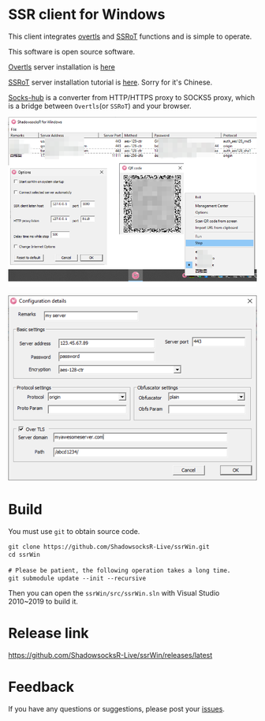 # SSR client for Windows

This client integrates [overtls](https://github.com/ShadowsocksR-Live/overtls) and [SSRoT](https://github.com/ShadowsocksR-Live/shadowsocksr-native/wiki) functions and is simple to operate.

This software is open source software.

[Overtls](https://github.com/ShadowsocksR-Live/overtls) server installation is [here](https://github.com/ShadowsocksR-Live/overtls#server-side-one-click-installation-script)

[SSRoT](https://github.com/ShadowsocksR-Live/shadowsocksr-native/wiki) server installation tutorial is [here](https://github.com/ShadowsocksR-Live/shadowsocksr-native/wiki/%E5%85%A8%E8%87%AA%E5%8A%A8%E5%AE%89%E8%A3%85-SSRoT-%E6%9C%8D%E5%8A%A1%E5%99%A8). Sorry for it's Chinese.

[Socks-hub](https://github.com/ssrlive/socks-hub) is a converter from HTTP/HTTPS proxy to SOCKS5 proxy,
which is a bridge between `Overtls`(or `SSRoT`) and your browser.

![img](img/img01.png)

![img](img/img02.png)


# Build

You must use `git` to obtain source code.

```
git clone https://github.com/ShadowsocksR-Live/ssrWin.git
cd ssrWin

# Please be patient, the following operation takes a long time.
git submodule update --init --recursive

```
Then you can open the `ssrWin/src/ssrWin.sln` with Visual Studio 2010~2019 to build it.

# Release link

https://github.com/ShadowsocksR-Live/ssrWin/releases/latest

# Feedback

If you have any questions or suggestions, please post your [issues](https://github.com/ShadowsocksR-Live/ssrWin/issues).

